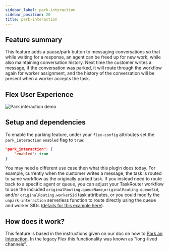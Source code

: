 ```yaml
---
sidebar_label: park-interaction
sidebar_position: 20
title: park-interaction
---
```


## Feature summary

This feature adds a pause/park button to messaging conversations so that while waiting for a response, an agent can be freed up for new work, while also maintaining conversation history. Next time the customer writes a message, if the conversation was parked, it will route through the workflow again for worker assignment, and the history of the conversation will be present when a worker accepts the task.

## Flex User Experience

![Park interaction demo](/img/f2/park-interaction/park-interaction.gif)

## Setup and dependencies

To enable the parking feature, under your `flex-config` attributes set the `park_interaction` `enabled` flag to `true`:

```json
"park_interaction": {
    "enabled": true
}
```

You may need a different use case then what this plugin does today. For example, currently when the customer writes a message, the task is routed to same workflow as the originally parked task. If you instead need to route back to a specific agent or queue, you can adjust your TaskRouter workflow to use the included `originalRouting.queueName`,`originalRouting.queueSid`, and/or `originalRouting.workerSid` task attributes, or you could modify the `unpark-interaction` serverless function to route directly using the queue and worker SIDs ([details for this example here](https://www.twilio.com/docs/flex/developer/conversations/park-an-interaction#add-a-specific-agent-back-to-the-interaction)).

## How does it work?

This feature is based in the instructions given on our doc on how to [Park an Interaction](https://www.twilio.com/docs/flex/developer/conversations/park-an-interaction). In the legacy Flex this functionality was known as "long-lived channels".
